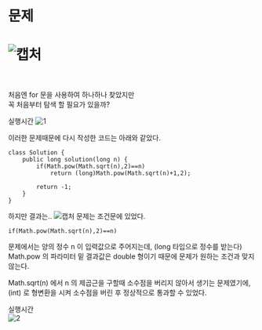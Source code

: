 문제
==
![캡처](https://user-images.githubusercontent.com/73854324/117563392-7fe7e980-b0e0-11eb-9d37-ef96b38bf423.PNG)
<br><br>
==
처음엔 for 문을 사용하여 하나하나 찾았지만   
꼭 처음부터 탐색 할 필요가 있을까?   

실행시간
![1](https://user-images.githubusercontent.com/73854324/117563551-bbcf7e80-b0e1-11eb-8469-b269bda926ab.PNG)
   

이러한 문제때문에 다시 작성한 코드는 아래와 같았다.
```
class Solution {
    public long solution(long n) {
        if(Math.pow(Math.sqrt(n),2)==n)
            return (long)Math.pow(Math.sqrt(n)+1,2);
        
        return -1;
    }
}
```
   
하지만 결과는..
![캡처](https://user-images.githubusercontent.com/73854324/117563464-04d30300-b0e1-11eb-97ca-24611160f078.PNG)
문제는 조건문에 있었다.   
```
if(Math.pow(Math.sqrt(n),2)==n)
```
   
문제에서는 양의 정수 n 이 입력값으로 주어지는데, (long 타입으로 정수를 받는다)   
Math.pow 의 파라미터 밑 결과값은 double 형이기 때문에 문제가 원하는 조건과 맞지 않는다.   
   
Math.sqrt(n) 에서 n 의 제곱근을 구할때 소수점을 버리지 않아서 생기는 문제였기에,   
(int) 로 형변환을 시켜 소수점을 버린 후 정상적으로 통과할 수 있었다.   
   

실행시간   
![2](https://user-images.githubusercontent.com/73854324/117563550-bb36e800-b0e1-11eb-83f9-3cdd40b4f84f.PNG)